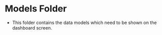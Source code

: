 # Models Folder
- This folder contains the data models which need to be shown on the dashboard screen.
